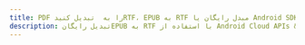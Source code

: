 ---title: PDF را به  تبدیل کنیدRTF، EPUB به RTF مبدل رایگان یا Android SDKdescription: تبدیل رایگانEPUB به RTF با استفاده از Android Cloud APIs & SDK همچنین اسناد PDF را در Cloud ایجاد، ویرایش و رندر کنید.---
